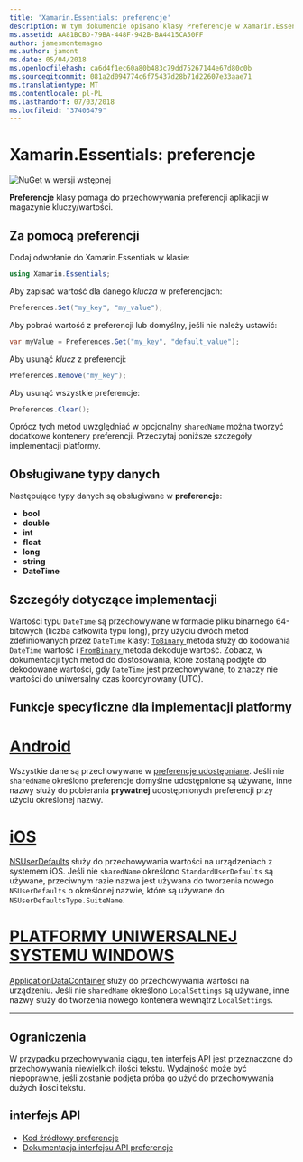 ```yaml
---
title: 'Xamarin.Essentials: preferencje'
description: W tym dokumencie opisano klasy Preferencje w Xamarin.Essentials, co pozwoli zaoszczędzić Preferencje aplikacji w magazynie kluczy/wartości. Omówiono w nim sposób używania klasy i typy danych, które mogą być przechowywane.
ms.assetid: AA81BCBD-79BA-448F-942B-BA4415CA50FF
author: jamesmontemagno
ms.author: jamont
ms.date: 05/04/2018
ms.openlocfilehash: ca6d4f1ec60a80b483c79dd75267144e67d80c0b
ms.sourcegitcommit: 081a2d094774c6f75437d28b71d22607e33aae71
ms.translationtype: MT
ms.contentlocale: pl-PL
ms.lasthandoff: 07/03/2018
ms.locfileid: "37403479"
---
```

# <a name="xamarinessentials-preferences"></a>Xamarin.Essentials: preferencje

![NuGet w wersji wstępnej](~/media/shared/pre-release.png)

**Preferencje** klasy pomaga do przechowywania preferencji aplikacji w magazynie kluczy/wartości.

## <a name="using-preferences"></a>Za pomocą preferencji

Dodaj odwołanie do Xamarin.Essentials w klasie:

```csharp
using Xamarin.Essentials;
```

Aby zapisać wartość dla danego _klucza_ w preferencjach:

```csharp
Preferences.Set("my_key", "my_value");
```

Aby pobrać wartość z preferencji lub domyślny, jeśli nie należy ustawić:

```csharp
var myValue = Preferences.Get("my_key", "default_value");
```

Aby usunąć _klucz_ z preferencji:

```csharp
Preferences.Remove("my_key");
```

Aby usunąć wszystkie preferencje:

```csharp
Preferences.Clear();
```

Oprócz tych metod uwzględniać w opcjonalny `sharedName` można tworzyć dodatkowe kontenery preferencji. Przeczytaj poniższe szczegóły implementacji platformy.

## <a name="supported-data-types"></a>Obsługiwane typy danych

Następujące typy danych są obsługiwane w **preferencje**:

- **bool**
- **double**
- **int**
- **float**
- **long**
- **string**
- **DateTime**

## <a name="implementation-details"></a>Szczegóły dotyczące implementacji

Wartości typu `DateTime` są przechowywane w formacie pliku binarnego 64-bitowych (liczba całkowita typu long), przy użyciu dwóch metod zdefiniowanych przez `DateTime` klasy: [ `ToBinary` ](xref:System.DateTime.ToBinary) metoda służy do kodowania `DateTime` wartość i [ `FromBinary` ](xref:System.DateTime.FromBinary(System.Int64)) metoda dekoduje wartość. Zobacz, w dokumentacji tych metod do dostosowania, które zostaną podjęte do dekodowane wartości, gdy `DateTime` jest przechowywane, to znaczy nie wartości do uniwersalny czas koordynowany (UTC).

## <a name="platform-implementation-specifics"></a>Funkcje specyficzne dla implementacji platformy

# <a name="androidtabandroid"></a>[Android](#tab/android)

Wszystkie dane są przechowywane w [preferencje udostępniane](https://developer.android.com/training/data-storage/shared-preferences.html). Jeśli nie `sharedName` określono preferencje domyślne udostępnione są używane, inne nazwy służy do pobierania **prywatnej** udostępnionych preferencji przy użyciu określonej nazwy.

# <a name="iostabios"></a>[iOS](#tab/ios)

[NSUserDefaults](https://docs.microsoft.com/en-us/xamarin/ios/app-fundamentals/user-defaults) służy do przechowywania wartości na urządzeniach z systemem iOS. Jeśli nie `sharedName` określono `StandardUserDefaults` są używane, przeciwnym razie nazwa jest używana do tworzenia nowego `NSUserDefaults` o określonej nazwie, które są używane do `NSUserDefaultsType.SuiteName`.

# <a name="uwptabuwp"></a>[PLATFORMY UNIWERSALNEJ SYSTEMU WINDOWS](#tab/uwp)

[ApplicationDataContainer](https://docs.microsoft.com/en-us/uwp/api/windows.storage.applicationdatacontainer) służy do przechowywania wartości na urządzeniu. Jeśli nie `sharedName` określono `LocalSettings` są używane, inne nazwy służy do tworzenia nowego kontenera wewnątrz `LocalSettings`.

--------------

## <a name="limitations"></a>Ograniczenia

W przypadku przechowywania ciągu, ten interfejs API jest przeznaczone do przechowywania niewielkich ilości tekstu.  Wydajność może być niepoprawne, jeśli zostanie podjęta próba go użyć do przechowywania dużych ilości tekstu.

## <a name="api"></a>interfejs API

- [Kod źródłowy preferencje](https://github.com/xamarin/Essentials/tree/master/Xamarin.Essentials/Preferences)
- [Dokumentacja interfejsu API preferencje](xref:Xamarin.Essentials.Preferences)
